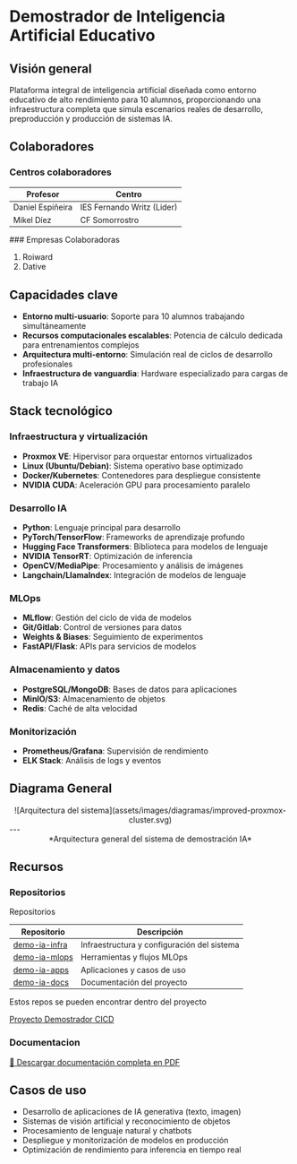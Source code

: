
# Demostrador de Inteligencia Artificial Educativo

## Visión general

Plataforma integral de inteligencia artificial diseñada como entorno educativo de alto rendimiento para 10 alumnos, proporcionando una infraestructura completa que simula escenarios reales de desarrollo, preproducción y producción de sistemas IA.

## Colaboradores

### Centros colaboradores
<center>

| Profesor  | Centro |
|-----------|-----------|
| Daniel Espiñeira   | IES Fernando Writz (Lider)   |
| Mikel Díez   | CF Somorrostro   |

</center>
### Empresas Colaboradoras
 
1. Roiward
2. Dative

## Capacidades clave

- **Entorno multi-usuario**: Soporte para 10 alumnos trabajando simultáneamente
- **Recursos computacionales escalables**: Potencia de cálculo dedicada para entrenamientos complejos
- **Arquitectura multi-entorno**: Simulación real de ciclos de desarrollo profesionales
- **Infraestructura de vanguardia**: Hardware especializado para cargas de trabajo IA

## Stack tecnológico

### Infraestructura y virtualización
- **Proxmox VE**: Hipervisor para orquestar entornos virtualizados
- **Linux (Ubuntu/Debian)**: Sistema operativo base optimizado
- **Docker/Kubernetes**: Contenedores para despliegue consistente
- **NVIDIA CUDA**: Aceleración GPU para procesamiento paralelo

### Desarrollo IA
- **Python**: Lenguaje principal para desarrollo
- **PyTorch/TensorFlow**: Frameworks de aprendizaje profundo
- **Hugging Face Transformers**: Biblioteca para modelos de lenguaje
- **NVIDIA TensorRT**: Optimización de inferencia
- **OpenCV/MediaPipe**: Procesamiento y análisis de imágenes
- **Langchain/LlamaIndex**: Integración de modelos de lenguaje

### MLOps
- **MLflow**: Gestión del ciclo de vida de modelos
- **Git/Gitlab**: Control de versiones para datos
- **Weights & Biases**: Seguimiento de experimentos
- **FastAPI/Flask**: APIs para servicios de modelos

### Almacenamiento y datos
- **PostgreSQL/MongoDB**: Bases de datos para aplicaciones
- **MinIO/S3**: Almacenamiento de objetos
- **Redis**: Caché de alta velocidad

### Monitorización
- **Prometheus/Grafana**: Supervisión de rendimiento
- **ELK Stack**: Análisis de logs y eventos

## Diagrama General


<center> ![Arquitectura del sistema](assets/images/diagramas/improved-proxmox-cluster.svg) </center>
---


<center>*Arquitectura general del sistema de demostración IA*</center>

## Recursos


### Repositorios

Repositorios

| Repositorio | Descripción |
|------------|-------------|
| [demo-ia-infra](https://github.com/mikel-diez/demostradorcicd-infra) | Infraestructura y configuración del sistema |
| [demo-ia-mlops](https://github.com/mikel-diez/demostradorcicd-mlops) | Herramientas y flujos MLOps |
| [demo-ia-apps](https://github.com/mikel-diez/demostradorcicd-app) | Aplicaciones y casos de uso |
| [demo-ia-docs](https://github.com/mikel-diez/demostradorcicd) | Documentación del proyecto |

Estos repos se pueden encontrar dentro del proyecto

[Proyecto Demostrador CICD](https://github.com/users/mikel-diez/projects/1)

### Documentacion 

[📄 Descargar documentación completa en PDF](assets/docs/DemostradorIACICD.pdf)


## Casos de uso

- Desarrollo de aplicaciones de IA generativa (texto, imagen)
- Sistemas de visión artificial y reconocimiento de objetos
- Procesamiento de lenguaje natural y chatbots
- Despliegue y monitorización de modelos en producción
- Optimización de rendimiento para inferencia en tiempo real

